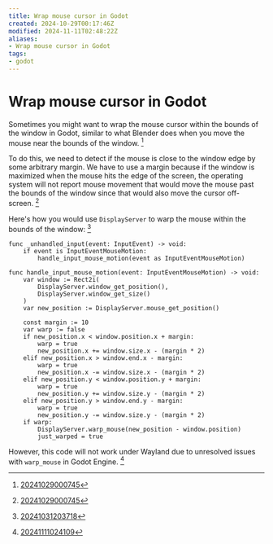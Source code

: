 ```yaml
---
title: Wrap mouse cursor in Godot
created: 2024-10-29T00:17:46Z
modified: 2024-11-11T02:48:22Z
aliases:
- Wrap mouse cursor in Godot
tags:
- godot
---
```


# Wrap mouse cursor in Godot

Sometimes you might want to wrap the mouse cursor within the bounds of the window in Godot, similar to what Blender does when you move the mouse near the bounds of the window. [^1]

To do this, we need to detect if the mouse is close to the window edge by some arbitrary margin. We have to use a margin because if the window is maximized when the mouse hits the edge of the screen, the operating system will not report mouse movement that would move the mouse past the bounds of the window since that would also move the cursor off-screen. [^1]

Here's how you would use `DisplayServer` to warp the mouse within the bounds of the window: [^2]

```gdscript
func _unhandled_input(event: InputEvent) -> void:
	if event is InputEventMouseMotion:
		handle_input_mouse_motion(event as InputEventMouseMotion)

func handle_input_mouse_motion(event: InputEventMouseMotion) -> void:
	var window := Rect2i(
		DisplayServer.window_get_position(),
		DisplayServer.window_get_size()
	)
	var new_position := DisplayServer.mouse_get_position()

	const margin := 10
	var warp := false
	if new_position.x < window.position.x + margin:
		warp = true
		new_position.x += window.size.x - (margin * 2)
	elif new_position.x > window.end.x - margin:
		warp = true
		new_position.x -= window.size.x - (margin * 2)
	elif new_position.y < window.position.y + margin:
		warp = true
		new_position.y += window.size.y - (margin * 2)
	elif new_position.y > window.end.y - margin:
		warp = true
		new_position.y -= window.size.y - (margin * 2)
	if warp:
		DisplayServer.warp_mouse(new_position - window.position)
		just_warped = true
```

However, this code will not work under Wayland due to unresolved issues with `warp_mouse` in Godot Engine. [^3]

[^1]: [20241029000745](../entries/20241029000745.md)
[^2]: [20241031203718](../entries/20241031203718.md)
[^3]: [20241111024109](../entries/20241111024109.md)
